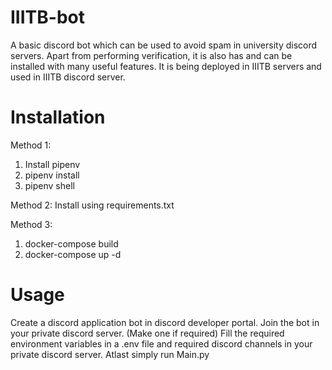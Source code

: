 # IIITB-bot

A basic discord bot which can be used to avoid spam in university discord servers. Apart from performing verification, it is also has and can be installed with many useful features.
It is being deployed in IIITB servers and used in IIITB discord server.

# Installation

Method 1:
1. Install pipenv
2. pipenv install
3. pipenv shell

Method 2:
Install using requirements.txt

Method 3:
1. docker-compose build
2. docker-compose up -d

# Usage

Create a discord application bot in discord developer portal.
Join the bot in your private discord server. (Make one if required)
Fill the required environment variables in a .env file and required discord channels in your private discord server.
Atlast simply run Main.py
